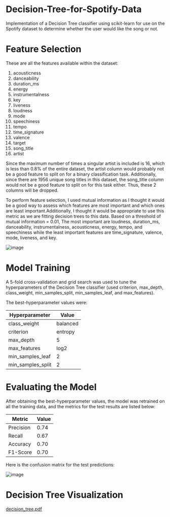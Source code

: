 # Decision-Tree-for-Spotify-Data
Implementation of a Decision Tree classifier using scikit-learn for use on the Spotify dataset to determine whether the user would like the song or not.

# Feature Selection
These are all the features available within the dataset:
1. acousticness
1. danceability
1. duration_ms
1. energy
1. instrumentalness
1. key
1. liveness
1. loudness
1. mode
1. speechiness
1. tempo
1. time_signature
1. valence
1. target
1. song_title
1. artist

Since the maximum number of times a singular artist is included is 16, which is less than 0.8% of the entire dataset, the artist column would probably not be a good feature to split on for a binary classification task. Additionally, since there are 1956 unique song titles in this dataset, the song_title column would not be a good feature to split on for this task either. Thus, these 2 columns will be dropped.

To perform feature selection, I used mutual information as I thought it would be a good way to assess which features are most important and which ones are least important.Additionally, I thought it would be appropriate to use this metric as we are fitting decision trees to this data. Based on a threshold of mutual information = 0.01, The most important are loudness, duration_ms, danceability, instrumentalness, acousticness, energy, tempo, and speechiness while the least important features are time_signature, valence, mode, liveness, and key.

![image](https://github.com/amaank123456/Decision-Tree-for-Spotify-Data/assets/149258362/70c26a89-543c-4e35-b1bc-335770597d85)

# Model Training

A 5-fold cross-validation and grid search was used to tune the hyperparameters of the Decision Tree classifier (used criterion, max_depth, class_weight, min_samples_split, min_samples_leaf, and max_features).

The best-hyperparameter values were:

| Hyperparameter       | Value        |
|----------------------|--------------|
| class_weight         | balanced     |
| criterion            | entropy      |
| max_depth            | 5            |
| max_features         | log2         |
| min_samples_leaf     | 2            |
| min_samples_split    | 2            |



# Evaluating the Model


After obtaining the best-hyperparameter values, the model was retrained on all the training data, and the metrics for the test results are listed below:

| Metric   | Value |
|----------|-------|
| Precision| 0.74  |
| Recall   | 0.67  |
| Accuracy | 0.70  |
| F1-Score | 0.70  |

Here is the confusion matrix for the test predictions:

![image](https://github.com/amaank123456/Decision-Tree-for-Spotify-Data/assets/149258362/71c8dc08-a931-4b96-9b0b-ccf90fde61bb)

# Decision Tree Visualization

[decision_tree.pdf](https://github.com/amaank123456/Decision-Tree-for-Spotify-Data/files/13929730/decision_tree.pdf)



